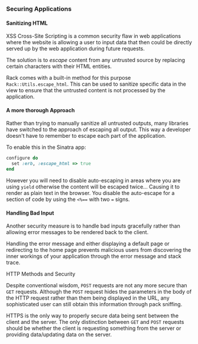 ### Securing Applications

#### Sanitizing HTML

XSS Cross-Site Scripting is a common security flaw in web applications where the website is allowing a user to input data that then could be directly served up by the web application during future requests.

The solution is to *escape* content from any untrusted source by replacing certain characters with their HTML entities.

Rack comes with a built-in method for this purpose `Rack::Utils.escape_html`. This can be used to sanitize specific data in the view to ensure that the untrusted content is not processed by the application.

#### A more thorough Approach

Rather than trying to manually sanitize all untrusted outputs, many libraries have switched to the approach of escaping all output. This way a developer doesn't have to remember to escape each part of the application.

To enable this in the Sinatra app:
```ruby
configure do
  set :erb, :escape_html => true
end
```

However you will need to disable auto-escaping in areas where you are using `yield` otherwise the content will be escaped twice... Causing it to render as plain text in the browser. You disable the auto-escape for a section of code by using the `<%==` with two `=` signs.


#### Handling Bad Input

Another security measure is to handle bad inputs gracefully rather than allowing error messages to be rendered back to the client.

Handling the error message and either displaying a default page or redirecting to the home page prevents malicious users from discovering the inner workings of your application through the error message and stack trace.

HTTP Methods and Security

Despite conventional wisdom, `POST` requests are not any more secure than `GET` requests. Although the `POST` request hides the parameters in the body of the HTTP request rather than them being displayed in the URL, any sophisticated user can still obtain this information through pack sniffing.

HTTPS is the only way to properly secure data being sent between the client and the server. The only distinction between `GET` and `POST` requests should be whether the client is requesting something from the server or providing data/updating data on the server.

